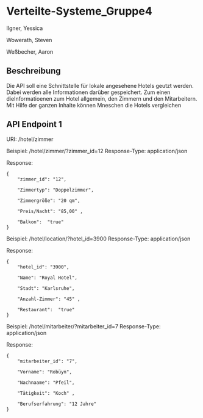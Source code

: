 # Verteilte-Systeme_Gruppe4

Ilgner, Yessica

Wowerath, Steven

Weßbecher, Aaron

## Beschreibung

Die API soll eine Schnittstelle für lokale angesehene Hotels geutzt werden. Dabei werden alle Informationen darüber gespeichert. 
Zum einen dieInformatioenen zum Hotel allgemein, den Zimmern und den Mitarbeitern. Mit Hilfe der ganzen Inhalte können Mneschen die Hotels vergleichen


## API Endpoint 1
URI:
		/hotel/zimmer

Beispiel: 	/hotel/zimmer/?zimmer_id=12
Response-Type: 	application/json

Response:

```  
{
    "zimmer_id": "12",
    
    "Zimmertyp": "Doppelzimmer",
    
    "Zimmergröße": "20 qm",
    
    "Preis/Nacht": "85,00" ,

    "Balkon":  "true" 
}
```  

Beispiel: 	/hotel/location/?hotel_id=3900
Response-Type: 	application/json

Response:

```  
{
    "hotel_id": "3900",
    
    "Name": "Royal Hotel",
    
    "Stadt": "Karlsruhe",
    
    "Anzahl-Zimmer": "45" ,
    
    "Restaurant":  "true"
}
```  

Beispiel: 	/hotel/mitarbeiter/?mitarbeiter_id=7
Response-Type: 	application/json

Response:

```  
{
    "mitarbeiter_id": "7",
    
    "Vorname": "Robüyn",
    
    "Nachnaame": "Pfeil",
    
    "Tätigkeit": "Koch" ,

    "Berufserfahrung": "12 Jahre"   
}
```    